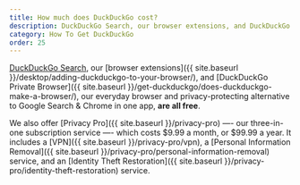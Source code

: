 ```yaml
---
title: How much does DuckDuckGo cost?
description: DuckDuckGo Search, our browser extensions, and DuckDuckGo Private Browser are all free. Privacy Pro can be purchased as a monthly or annual subscription.
category: How To Get DuckDuckGo
order: 25
---
```


[DuckDuckGo Search](https://duckduckgo.com/), our [browser extensions]({{ site.baseurl }}/desktop/adding-duckduckgo-to-your-browser/), and [DuckDuckGo Private Browser]({{ site.baseurl }}/get-duckduckgo/does-duckduckgo-make-a-browser/), our everyday browser and privacy-protecting alternative to Google Search & Chrome in one app, **are all free**.

We also offer [Privacy Pro]({{ site.baseurl }}/privacy-pro) —- our three-in-one subscription service —- which costs $9.99 a month, or $99.99 a year. It includes a [VPN]({{ site.baseurl }}/privacy-pro/vpn), a [Personal Information Removal]({{ site.baseurl }}/privacy-pro/personal-information-removal) service, and an [Identity Theft Restoration]({{ site.baseurl }}/privacy-pro/identity-theft-restoration) service.
